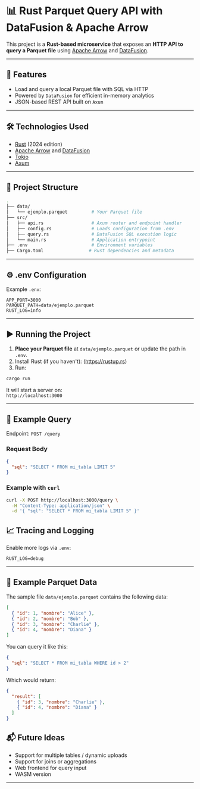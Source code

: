 # 📊 Rust Parquet Query API with DataFusion & Apache Arrow

This project is a **Rust-based microservice** that exposes an **HTTP API to query a Parquet file** using [Apache Arrow](https://arrow.apache.org/) and [DataFusion](https://docs.rs/datafusion).

---

## 🚀 Features

- Load and query a local Parquet file with SQL via HTTP
- Powered by `DataFusion` for efficient in-memory analytics
- JSON-based REST API built on `Axum`

---

## 🛠 Technologies Used

- [Rust](https://www.rust-lang.org/) (2024 edition)
- [Apache Arrow](https://arrow.apache.org/) and [DataFusion](https://docs.rs/datafusion)
- [Tokio](https://tokio.rs/)
- [Axum](https://docs.rs/axum)

---

## 📂 Project Structure

```bash
.
├── data/
│   └── ejemplo.parquet         # Your Parquet file
├── src/
│   ├── api.rs                  # Axum router and endpoint handler
│   ├── config.rs               # Loads configuration from .env
│   ├── query.rs                # DataFusion SQL execution logic
│   └── main.rs                 # Application entrypoint
├── .env                        # Environment variables
├── Cargo.toml                 # Rust dependencies and metadata
```

---

## ⚙️ .env Configuration

Example `.env`:

```env
APP_PORT=3000
PARQUET_PATH=data/ejemplo.parquet
RUST_LOG=info
```

---

## ▶️ Running the Project

1. **Place your Parquet file** at `data/ejemplo.parquet` or update the path in `.env`.
2. Install Rust (if you haven't): (<https://rustup.rs>)
3. Run:

```bash
cargo run
```

It will start a server on:  
`http://localhost:3000`

---

## 🔎 Example Query

Endpoint: `POST /query`

### Request Body

```json
{
  "sql": "SELECT * FROM mi_tabla LIMIT 5"
}
```

### Example with `curl`

```bash
curl -X POST http://localhost:3000/query \
  -H "Content-Type: application/json" \
  -d '{ "sql": "SELECT * FROM mi_tabla LIMIT 5" }'
```

## 📈 Tracing and Logging

Enable more logs via `.env`:

```env
RUST_LOG=debug
```

---

## 🧾 Example Parquet Data

The sample file `data/ejemplo.parquet` contains the following data:

```json
[
  { "id": 1, "nombre": "Alice" },
  { "id": 2, "nombre": "Bob" },
  { "id": 3, "nombre": "Charlie" },
  { "id": 4, "nombre": "Diana" }
]
```

You can query it like this:

```json
{
  "sql": "SELECT * FROM mi_tabla WHERE id > 2"
}
```

Which would return:

```json
{
  "result": [
    { "id": 3, "nombre": "Charlie" },
    { "id": 4, "nombre": "Diana" }
  ]
}
```

## 📬 Future Ideas

- Support for multiple tables / dynamic uploads
- Support for joins or aggregations
- Web frontend for query input
- WASM version

---
